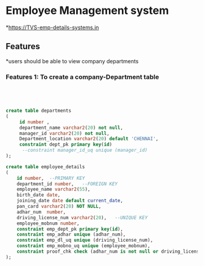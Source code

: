 # Employee Management system

*https://TVS-emp-details-systems.in

## Features

*users should be able to view company departments

### Features 1: To create a company-Department table

```sql




create table departments
( 
     id number ,
     department_name varchar2(20) not null,
     manager_id varchar2(20) not null,
     Department_location varchar2(20) default 'CHENNAI',
     constraint dept_pk primary key(id)
      --constraint manager_id_uq unique (manager_id)
);

create table employee_details
(
    id number,	--PRIMARY KEY 
    department_id number,	--FOREIGN KEY
    employee_name varchar2(55),
    birth_date date,
    joining_date date default current_date,
    pan_card varchar2(20) NOT NULL,
    adhar_num  number,
    driving_license_num varchar2(20), 	--UNIQUE KEY
    employee_mobnum number,
    constraint emp_dept_pk primary key(id),
    constraint emp_adhar unique (adhar_num),
    constraint emp_dl_uq unique (driving_license_num),
    constraint emp_mobno_uq unique (employee_mobnum),
    constraint proof_chk check (adhar_num is not null or driving_license is not null) 
);
